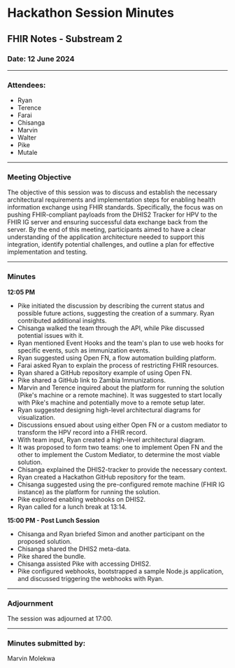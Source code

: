 # Hackathon Session Minutes

## FHIR Notes - Substream 2

### Date: 12 June 2024

---

### Attendees:
- Ryan
- Terence
- Farai
- Chisanga
- Marvin
- Walter
- Pike
- Mutale

---

### Meeting Objective
The objective of this session was to discuss and establish the necessary architectural requirements and implementation steps for enabling health information exchange using FHIR standards. Specifically, the focus was on pushing FHIR-compliant payloads from the DHIS2 Tracker for HPV to the FHIR IG server and ensuring successful data exchange back from the server. By the end of this meeting, participants aimed to have a clear understanding of the application architecture needed to support this integration, identify potential challenges, and outline a plan for effective implementation and testing.

---

### Minutes

**12:05 PM**
- Pike initiated the discussion by describing the current status and possible future actions, suggesting the creation of a summary. Ryan contributed additional insights.
- Chisanga walked the team through the API, while Pike discussed potential issues with it.
- Ryan mentioned Event Hooks and the team's plan to use web hooks for specific events, such as immunization events.
- Ryan suggested using Open FN, a flow automation building platform.
- Farai asked Ryan to explain the process of restricting FHIR resources.
- Ryan shared a GitHub repository example of using Open FN.
- Pike shared a GitHub link to Zambia Immunizations.
- Marvin and Terence inquired about the platform for running the solution (Pike's machine or a remote machine). It was suggested to start locally with Pike's machine and potentially move to a remote setup later.
- Ryan suggested designing high-level architectural diagrams for visualization.
- Discussions ensued about using either Open FN or a custom mediator to transform the HPV record into a FHIR record.
- With team input, Ryan created a high-level architectural diagram.
- It was proposed to form two teams: one to implement Open FN and the other to implement the Custom Mediator, to determine the most viable solution.
- Chisanga explained the DHIS2-tracker to provide the necessary context.
- Ryan created a Hackathon GitHub repository for the team.
- Chisanga suggested using the pre-configured remote machine (FHIR IG instance) as the platform for running the solution.
- Pike explored enabling webhooks on DHIS2.
- Ryan called for a lunch break at 13:14.

**15:00 PM - Post Lunch Session**
- Chisanga and Ryan briefed Simon and another participant on the proposed solution.
- Chisanga shared the DHIS2 meta-data.
- Pike shared the bundle.
- Chisanga assisted Pike with accessing DHIS2.
- Pike configured webhooks, bootstrapped a sample Node.js application, and discussed triggering the webhooks with Ryan.

---

### Adjournment
The session was adjourned at 17:00.

---

### Minutes submitted by:
Marvin Molekwa